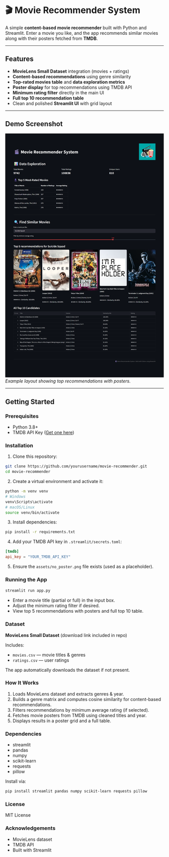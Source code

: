 # 🎬 Movie Recommender System

A simple **content-based movie recommender** built with Python and Streamlit. Enter a movie you like, and the app recommends similar movies along with their posters fetched from **TMDB**.

---

## Features

- **MovieLens Small Dataset** integration (movies + ratings)  
- **Content-based recommendations** using genre similarity  
- **Top-rated movies table** and **data exploration metrics**  
- **Poster display** for top recommendations using TMDB API  
- **Minimum rating filter** directly in the main UI  
- **Full top 10 recommendation table**  
- Clean and polished **Streamlit UI** with grid layout  

---

## Demo Screenshot

![App Screenshot](screenshots/Screenshot1.png)
*Example layout showing top recommendations with posters.*

---

## Getting Started

### Prerequisites

- Python 3.8+  
- TMDB API Key ([Get one here](https://www.themoviedb.org/))  

### Installation

1. Clone this repository:

```bash
git clone https://github.com/yourusername/movie-recommender.git
cd movie-recommender
```

2. Create a virtual environment and activate it:

```bash
python -m venv venv
# Windows
venv\Scripts\activate
# macOS/Linux
source venv/bin/activate
```

3. Install dependencies:

```bash
pip install -r requirements.txt
```

4. Add your TMDB API key in `.streamlit/secrets.toml`:

```toml
[tmdb]
api_key = "YOUR_TMDB_API_KEY"
```

5. Ensure the `assets/no_poster.png` file exists (used as a placeholder).

### Running the App

```bash
streamlit run app.py
```

- Enter a movie title (partial or full) in the input box.
- Adjust the minimum rating filter if desired.
- View top 5 recommendations with posters and full top 10 table.

### Dataset

**MovieLens Small Dataset** (download link included in repo)

Includes:

- `movies.csv` — movie titles & genres
- `ratings.csv` — user ratings

The app automatically downloads the dataset if not present.

### How It Works

1. Loads MovieLens dataset and extracts genres & year.
2. Builds a genre matrix and computes cosine similarity for content-based recommendations.
3. Filters recommendations by minimum average rating (if selected).
4. Fetches movie posters from TMDB using cleaned titles and year.
5. Displays results in a poster grid and a full table.

### Dependencies

- streamlit
- pandas
- numpy
- scikit-learn
- requests
- pillow

Install via:

```bash
pip install streamlit pandas numpy scikit-learn requests pillow
```

### License

MIT License

### Acknowledgements

- MovieLens dataset
- TMDB API
- Built with Streamlit

